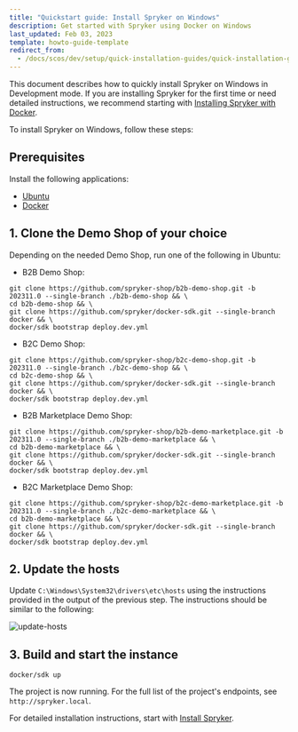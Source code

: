 ```yaml
---
title: "Quickstart guide: Install Spryker on Windows"
description: Get started with Spryker using Docker on Windows
last_updated: Feb 03, 2023
template: howto-guide-template
redirect_from:
  - /docs/scos/dev/setup/quick-installation-guides/quick-installation-guide-windows.html
---
```


This document describes how to quickly install Spryker on Windows in Development mode. If you are installing Spryker for the first time or need detailed instructions, we recommend starting with [Installing Spryker with Docker](/docs/scos/dev/set-up-spryker-locally/set-up-spryker-locally.html).

To install Spryker on Windows, follow these steps:

## Prerequisites

Install the following applications:

* [Ubuntu](https://apps.microsoft.com/store/detail/ubuntu/9PDXGNCFSCZV?ref=spryker-documentation)
* [Docker](https://www.docker.com/)


## 1. Clone the Demo Shop of your choice

Depending on the needed Demo Shop, run one of the following in Ubuntu:

- B2B Demo Shop:

```shell
git clone https://github.com/spryker-shop/b2b-demo-shop.git -b 202311.0 --single-branch ./b2b-demo-shop && \
cd b2b-demo-shop && \
git clone https://github.com/spryker/docker-sdk.git --single-branch docker && \
docker/sdk bootstrap deploy.dev.yml
```

- B2C Demo Shop:

```shell
git clone https://github.com/spryker-shop/b2c-demo-shop.git -b 202311.0 --single-branch ./b2c-demo-shop && \
cd b2c-demo-shop && \
git clone https://github.com/spryker/docker-sdk.git --single-branch docker && \
docker/sdk bootstrap deploy.dev.yml
```

- B2B Marketplace Demo Shop:

```shell
git clone https://github.com/spryker-shop/b2b-demo-marketplace.git -b 202311.0 --single-branch ./b2b-demo-marketplace && \
cd b2b-demo-marketplace && \
git clone https://github.com/spryker/docker-sdk.git --single-branch docker && \
docker/sdk bootstrap deploy.dev.yml
```

- B2C Marketplace Demo Shop:

```shell
git clone https://github.com/spryker-shop/b2c-demo-marketplace.git -b 202311.0 --single-branch ./b2c-demo-marketplace && \
cd b2b-demo-marketplace && \
git clone https://github.com/spryker/docker-sdk.git --single-branch docker && \
docker/sdk bootstrap deploy.dev.yml
```


## 2. Update the hosts

Update `C:\Windows\System32\drivers\etc\hosts` using the instructions provided in the output of the previous step. The instructions should be similar to the following:

![update-hosts](https://spryker.s3.eu-central-1.amazonaws.com/docs/scos/dev/setup/quickstart-guides-install-spryker/quickstart-guide-install-spryker-on-macos-and-linux/update-hosts.png)

## 3. Build and start the instance

```shell
docker/sdk up
```

The project is now running. For the full list of the project's endpoints, see `http://spryker.local`.

For detailed installation instructions, start with [Install Spryker](/docs/scos/dev/set-up-spryker-locally/install-spryker/install-spryker.html).
